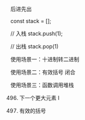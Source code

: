 后进先出

const stack = [];

// 入栈
stack.push(1);

// 出栈
stack.pop(1)

使用场景一：十进制转二进制

使用场景二：有效括号  闭合

使用场景三：函数调用堆栈

496. 下一个更大元素 I

20. 有效的括号
